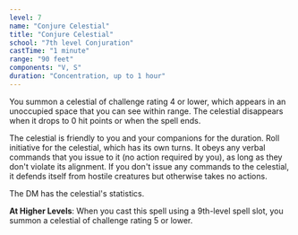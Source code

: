 ```yaml
---
level: 7
name: "Conjure Celestial"
title: "Conjure Celestial"
school: "7th level Conjuration"
castTime: "1 minute"
range: "90 feet"
components: "V, S"
duration: "Concentration, up to 1 hour"
---
```


You summon a celestial of challenge rating 4 or lower, which appears in an unoccupied space that you can see within range. The celestial disappears when it drops to 0 hit points or when the spell ends.

The celestial is friendly to you and your companions for the duration. Roll initiative for the celestial, which has its own turns. It obeys any verbal commands that you issue to it (no action required by you), as long as they don't violate its alignment. If you don't issue any commands to the celestial, it defends itself from hostile creatures but otherwise takes no actions.

The DM has the celestial's statistics.

**At Higher Levels**: When you cast this spell using a 9th-level spell slot, you summon a celestial of challenge rating 5 or lower.
